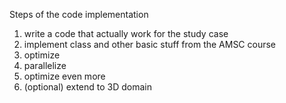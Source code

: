 Steps of the code implementation
1) write a code that actually work for the study case
2) implement class and other basic stuff from the AMSC course
3) optimize
4) parallelize
5) optimize even more
6) (optional) extend to 3D domain
